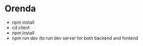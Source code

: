 # Orenda
-  npm install
-  cd client
-  npm install
-  npm run dev (to run dev server for both backend and fontend
